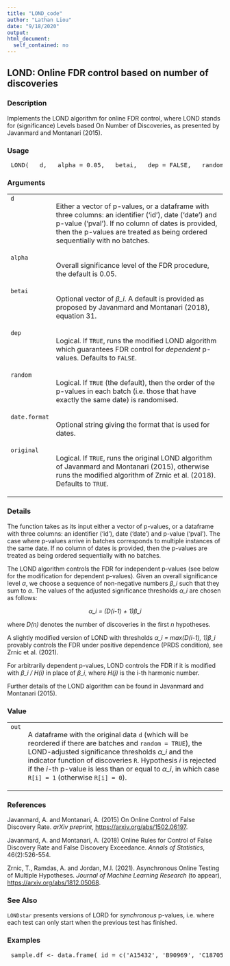 ```yaml
---
title: "LOND_code"
author: "Lathan Liou"
date: "9/18/2020"
output: 
html_document:
  self_contained: no
---
```




 
<h2>LOND: Online FDR control based on number of discoveries</h2>  <h3>Description</h3>  <p>Implements the LOND algorithm for online FDR control, where LOND stands for (significance) Levels based On Number of Discoveries, as presented by Javanmard and Montanari (2015). </p>   <h3>Usage</h3>  <pre> LOND(   d,   alpha = 0.05,   betai,   dep = FALSE,   random = TRUE,   date.format = "%Y-%m-%d",   original = TRUE ) </pre>   <h3>Arguments</h3>  <table summary="R argblock"> <tr valign="top"><td><code>d</code></td> <td> <p>Either a vector of p-values, or a dataframe with three columns: an identifier (&lsquo;id&rsquo;), date (&lsquo;date&rsquo;) and p-value (&lsquo;pval&rsquo;). If no column of dates is provided, then the p-values are treated as being ordered sequentially with no batches.</p> </td></tr> <tr valign="top"><td><code>alpha</code></td> <td> <p>Overall significance level of the FDR procedure, the default is 0.05.</p> </td></tr> <tr valign="top"><td><code>betai</code></td> <td> <p>Optional vector of <i>&beta;_i</i>. A default is provided as proposed by Javanmard and Montanari (2018), equation 31.</p> </td></tr> <tr valign="top"><td><code>dep</code></td> <td> <p>Logical. If <code>TRUE</code>, runs the modified LOND algorithm which guarantees FDR control for <em>dependent</em> p-values. Defaults to <code>FALSE</code>.</p> </td></tr> <tr valign="top"><td><code>random</code></td> <td> <p>Logical. If <code>TRUE</code> (the default), then the order of the p-values in each batch (i.e. those that have exactly the same date) is randomised.</p> </td></tr> <tr valign="top"><td><code>date.format</code></td> <td> <p>Optional string giving the format that is used for dates.</p> </td></tr> <tr valign="top"><td><code>original</code></td> <td> <p>Logical. If <code>TRUE</code>, runs the original LOND algorithm  of Javanmard and Montanari (2015), otherwise runs the modified algorithm  of Zrnic et al. (2018). Defaults to <code>TRUE</code>.</p> </td></tr> </table>   <h3>Details</h3>  <p>The function takes as its input either a vector of p-values, or a dataframe with three columns: an identifier (&lsquo;id&rsquo;), date (&lsquo;date&rsquo;) and p-value (&lsquo;pval&rsquo;). The case where p-values arrive in batches corresponds to multiple instances of the same date. If no column of dates is provided, then the p-values are treated as being ordered sequentially with no batches. </p> <p>The LOND algorithm controls the FDR for independent p-values (see below for the modification for dependent p-values). Given an overall significance level <i>&alpha;</i>, we choose a sequence of non-negative numbers <i>&beta;_i</i> such that they sum to <i>&alpha;</i>. The values of the adjusted significance thresholds <i>&alpha;_i</i> are chosen as follows: </p> <p style="text-align: center;"><i>&alpha;_i = (D(i-1) + 1)&beta;_i</i></p> <p> where <i>D(n)</i> denotes the number of discoveries in the first <i>n</i> hypotheses. </p> <p>A slightly modified version of LOND with thresholds <i>&alpha;_i = max(D(i-1), 1)&beta;_i</i> provably controls the FDR under positive dependence (PRDS condition), see Zrnic et al. (2021). </p> <p>For arbitrarily dependent p-values, LOND controls the FDR if it is modified with <i>&beta;_i / H(i)</i> in place of <i>&beta;_i</i>, where <i>H(j)</i> is the i-th harmonic number. </p> <p>Further details of the LOND algorithm can be found in Javanmard and Montanari (2015). </p>   <h3>Value</h3>  <table summary="R valueblock"> <tr valign="top"><td><code>out</code></td> <td> <p> A dataframe with the original data <code>d</code> (which will be reordered if there are batches and <code>random = TRUE</code>), the LOND-adjusted significance thresholds <i>&alpha;_i</i> and the indicator function of discoveries <code>R</code>. Hypothesis <i>i</i> is rejected if the <i>i</i>-th p-value is less than or equal to <i>&alpha;_i</i>, in which case <code>R[i] = 1</code>  (otherwise <code>R[i] = 0</code>).</p> </td></tr> </table>   <h3>References</h3>  <p>Javanmard, A. and Montanari, A. (2015) On Online Control of False Discovery Rate. <em>arXiv preprint</em>, <a href="https://arxiv.org/abs/1502.06197">https://arxiv.org/abs/1502.06197</a>. </p> <p>Javanmard, A. and Montanari, A. (2018) Online Rules for Control of False Discovery Rate and False Discovery Exceedance. <em>Annals of Statistics</em>, 46(2):526-554. </p> <p>Zrnic, T., Ramdas, A. and Jordan, M.I. (2021). Asynchronous Online Testing of Multiple Hypotheses. <em>Journal of Machine Learning Research</em> (to appear), <a href="https://arxiv.org/abs/1812.05068">https://arxiv.org/abs/1812.05068</a>. </p>   <h3>See Also</h3>  <p><code>LONDstar</code> presents versions of LORD for <em>synchronous</em> p-values, i.e. where each test can only start when the previous test has finished. </p>   <h3>Examples</h3>  <pre> sample.df &lt;- data.frame( id = c('A15432', 'B90969', 'C18705', 'B49731', 'E99902',     'C38292', 'A30619', 'D46627', 'E29198', 'A41418',     'D51456', 'C88669', 'E03673', 'A63155', 'B66033'), date = as.Date(c(rep('2014-12-01',3),                 rep('2015-09-21',5),                 rep('2016-05-19',2),                 '2016-11-12',                 rep('2017-03-27',4))), pval = c(2.90e-08, 0.06743, 0.01514, 0.08174, 0.00171,         3.60e-05, 0.79149, 0.27201, 0.28295, 7.59e-08,         0.69274, 0.30443, 0.00136, 0.72342, 0.54757))  set.seed(1); LOND(sample.df)  LOND(sample.df, random=FALSE)  set.seed(1); LOND(sample.df, alpha=0.1)  </pre>   </body></html> 
